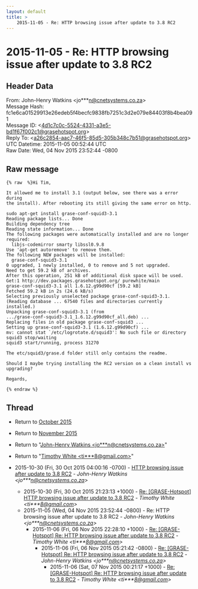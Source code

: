 ```yaml
---
layout: default
title: >
    2015-11-05 - Re: HTTP browsing issue after update to 3.8 RC2
---
```


# 2015-11-05 - Re: HTTP browsing issue after update to 3.8 RC2

## Header Data

From: John-Henry Watkins \<jo***n@cnetsystems.co.za\><br>
Message Hash: fc1e6ca01529913e26edeb5f4becfc9838fb7251c3d2e079e84403f8b4bea091<br>
Message ID: \<4d1c7c0c-5524-4331-a3e5-bd1f67f002c1@grasehotspot.org\><br>
Reply To: \<a26c2854-aac7-46f5-85d5-305b348c7b51@grasehotspot.org\><br>
UTC Datetime: 2015-11-05 00:52:44 UTC<br>
Raw Date: Wed, 04 Nov 2015 23:52:44 -0800<br>

## Raw message

```
{% raw  %}Hi Tim,

It allowed me to install 3.1 (output below, see there was a error during 
the install). After rebooting its still giving the same error on http.

sudo apt-get install grase-conf-squid3-3.1
Reading package lists... Done
Building dependency tree
Reading state information... Done
The following packages were automatically installed and are no longer 
required:
  libjs-codemirror smarty libssl0.9.8
Use 'apt-get autoremove' to remove them.
The following NEW packages will be installed:
  grase-conf-squid3-3.1
0 upgraded, 1 newly installed, 0 to remove and 5 not upgraded.
Need to get 59.2 kB of archives.
After this operation, 251 kB of additional disk space will be used.
Get:1 http://dev.packages.grasehotspot.org/ purewhite/main 
grase-conf-squid3-3.1 all 1.6.12.g99d90cf [59.2 kB]
Fetched 59.2 kB in 2s (24.6 kB/s)
Selecting previously unselected package grase-conf-squid3-3.1.
(Reading database ... 67540 files and directories currently installed.)
Unpacking grase-conf-squid3-3.1 (from 
.../grase-conf-squid3-3.1_1.6.12.g99d90cf_all.deb) ...
Replacing files in old package grase-conf-squid3 ...
Setting up grase-conf-squid3-3.1 (1.6.12.g99d90cf) ...
mv: cannot stat `/etc/logrotate.d/squid3': No such file or directory
squid3 stop/waiting
squid3 start/running, process 31270

The etc/squid3/grase.d folder still only contains the readme.

Should I maybe trying installing the RC2 version on a clean install vs 
upgrading? 

Regards,

{% endraw %}
```

## Thread

+ Return to [October 2015](/archive/2015/10)
+ Return to [November 2015](/archive/2015/11)

+ Return to "[John-Henry Watkins <jo***n<span>@</span>cnetsystems.co.za>](/authors/jo___n_at_cnetsystems_co_za)"
+ Return to "[Timothy White <ti***8<span>@</span>gmail.com>](/authors/ti___8_at_gmail_com)"

+ 2015-10-30 (Fri, 30 Oct 2015 04:00:16 -0700) - [HTTP browsing issue after update to 3.8 RC2](/archive/2015/10/59901fc4333896155d22654a56e3fef70380cf8a5acafec4ab69340844236147) - _John-Henry Watkins \<jo***n@cnetsystems.co.za\>_
  + 2015-10-30 (Fri, 30 Oct 2015 21:23:13 +1000) - [Re: [GRASE-Hotspot] HTTP browsing issue after update to 3.8 RC2](/archive/2015/10/1fba2d691e2a8eb1bcac7628d467bd156d9ee79c016bfa3543a91f8e97c89b8f) - _Timothy White \<ti***8@gmail.com\>_
  + 2015-11-05 (Wed, 04 Nov 2015 23:52:44 -0800) - Re: HTTP browsing issue after update to 3.8 RC2 - _John-Henry Watkins \<jo***n@cnetsystems.co.za\>_
    + 2015-11-06 (Fri, 06 Nov 2015 22:28:10 +1000) - [Re: [GRASE-Hotspot] Re: HTTP browsing issue after update to 3.8 RC2](/archive/2015/11/50df30fbd822b7ba9b65ab6dbd4f78ed614176d8630ab45f8f5725ea26b420f9) - _Timothy White \<ti***8@gmail.com\>_
      + 2015-11-06 (Fri, 06 Nov 2015 05:21:42 -0800) - [Re: [GRASE-Hotspot] Re: HTTP browsing issue after update to 3.8 RC2](/archive/2015/11/797d0778733c98b747a7c5fc1ce7eb9bb94be3ae50e0dbdfeedb3e7cc0f54f5a) - _John-Henry Watkins \<jo***n@cnetsystems.co.za\>_
        + 2015-11-06 (Sat, 07 Nov 2015 00:21:17 +1000) - [Re: [GRASE-Hotspot] Re: HTTP browsing issue after update to 3.8 RC2](/archive/2015/11/e579b5fb46fc46ae472f174b10b19a1144e802c9c1ee363c8def0d3df8adcdf6) - _Timothy White \<ti***8@gmail.com\>_

